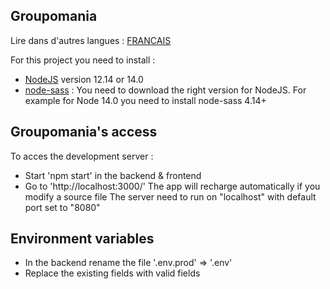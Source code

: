 ## Groupomania

Lire dans d'autres langues : [FRANCAIS](https://github.com/Zlastaneur/StanleyDefer_7_04072021/blob/main/README.md)

For this project you need to install :

-   [NodeJS](https://nodejs.org/en/download/) version 12.14 or 14.0
-   [node-sass](https://www.npmjs.com/package/node-sass) : You need to download the right version for NodeJS. For example for Node 14.0 you need to install node-sass 4.14+

## Groupomania's access

To acces the development server :

-   Start 'npm start' in the backend & frontend
-   Go to 'http://localhost:3000/'
    The app will recharge automatically if you modify a source file
    The server need to run on "localhost" with default port set to "8080"

## Environment variables

-   In the backend rename the file '.env.prod' => '.env'
-   Replace the existing fields with valid fields
